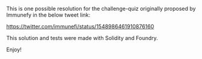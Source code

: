 This is one possible resolution for the challenge-quiz originally proposed by Immunefy in the below tweet link:

https://twitter.com/immunefi/status/1548986461910876160

This solution and tests were made with Solidity and Foundry.

Enjoy!